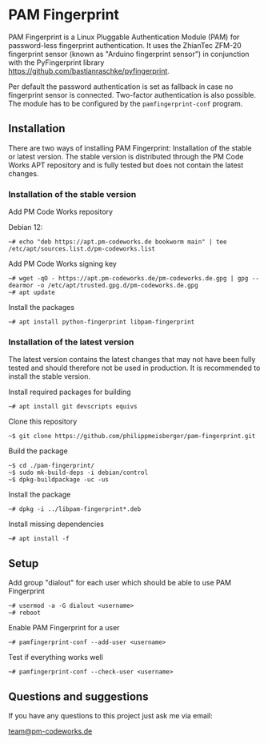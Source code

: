 PAM Fingerprint
===============

PAM Fingerprint is a Linux Pluggable Authentication Module (PAM) for password-less fingerprint authentication. It uses the ZhianTec ZFM-20 fingerprint sensor (known as "Arduino fingerprint sensor") in conjunction with the PyFingerprint library <https://github.com/bastianraschke/pyfingerprint>.

Per default the password authentication is set as fallback in case no fingerprint sensor is connected. Two-factor authentication is also possible. The module has to be configured by the `pamfingerprint-conf` program.

Installation
------------

There are two ways of installing PAM Fingerprint: Installation of the stable or latest version. The stable version is distributed through the PM Code Works APT repository and is fully tested but does not contain the latest changes.

### Installation of the stable version

Add PM Code Works repository

Debian 12:

    ~# echo "deb https://apt.pm-codeworks.de bookworm main" | tee /etc/apt/sources.list.d/pm-codeworks.list

Add PM Code Works signing key

    ~# wget -qO - https://apt.pm-codeworks.de/pm-codeworks.de.gpg | gpg --dearmor -o /etc/apt/trusted.gpg.d/pm-codeworks.de.gpg
    ~# apt update

Install the packages

    ~# apt install python-fingerprint libpam-fingerprint

### Installation of the latest version

The latest version contains the latest changes that may not have been fully tested and should therefore not be used in production. It is recommended to install the stable version.

Install required packages for building

    ~# apt install git devscripts equivs

Clone this repository

    ~$ git clone https://github.com/philippmeisberger/pam-fingerprint.git

Build the package

    ~$ cd ./pam-fingerprint/
    ~$ sudo mk-build-deps -i debian/control
    ~$ dpkg-buildpackage -uc -us

Install the package

    ~# dpkg -i ../libpam-fingerprint*.deb

Install missing dependencies

    ~# apt install -f

Setup
-----

Add group "dialout" for each user which should be able to use PAM Fingerprint

    ~# usermod -a -G dialout <username>
    ~# reboot

Enable PAM Fingerprint for a user

    ~# pamfingerprint-conf --add-user <username>

Test if everything works well

    ~# pamfingerprint-conf --check-user <username>

Questions and suggestions
-------------------------

If you have any questions to this project just ask me via email:

<team@pm-codeworks.de>
